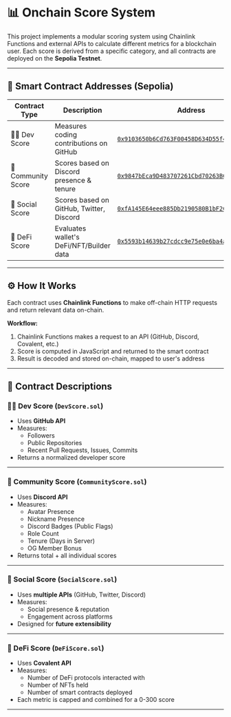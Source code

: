 # 📊 Onchain Score System

This project implements a modular scoring system using Chainlink Functions and external APIs to calculate different metrics for a blockchain user. Each score is derived from a specific category, and all contracts are deployed on the **Sepolia Testnet**.

---

## 🔗 Smart Contract Addresses (Sepolia)

| Contract Type      | Description                              | Address |
|--------------------|------------------------------------------|---------|
| 🧑‍💻 Dev Score        | Measures coding contributions on GitHub     | [`0x9103650b6Cd763F00458D634D55f4FE15A2d328e`](https://sepolia.etherscan.io/address/0x9103650b6Cd763F00458D634D55f4FE15A2d328e) |
| 👥 Community Score | Scores based on Discord presence & tenure | [`0x9847bEca9D483707261Cbd70263B091eFafeAdc4`](https://sepolia.etherscan.io/address/0xe74dbEad9f5c5964832B4F1898d7ddd28222DD2b) |
| 📱 Social Score     | Scores based on GitHub, Twitter, Discord | [`0xfA145E64eee885Db2190580B1bF2C9373a6D78CA`](https://sepolia.etherscan.io/address/0xfA145E64eee885Db2190580B1bF2C9373a6D78CA) |
| 🏦 DeFi Score       | Evaluates wallet's DeFi/NFT/Builder data | [`0x5593b14639b27cdcc9e75e0e6ba4ab2319aa15f9`](https://sepolia.etherscan.io/address/0x4c00fbd73852db0e2af153261bc41d101f5858c9) |

---

## ⚙️ How It Works

Each contract uses **Chainlink Functions** to make off-chain HTTP requests and return relevant data on-chain. 

**Workflow:**
1. Chainlink Functions makes a request to an API (GitHub, Discord, Covalent, etc.)
2. Score is computed in JavaScript and returned to the smart contract
3. Result is decoded and stored on-chain, mapped to user's address

---

## 📁 Contract Descriptions

### 🧑‍💻 Dev Score (`DevScore.sol`)
- Uses **GitHub API**
- Measures:
  - Followers
  - Public Repositories
  - Recent Pull Requests, Issues, Commits
- Returns a normalized developer score

---

### 👥 Community Score (`CommunityScore.sol`)
- Uses **Discord API**
- Measures:
  - Avatar Presence
  - Nickname Presence
  - Discord Badges (Public Flags)
  - Role Count
  - Tenure (Days in Server)
  - OG Member Bonus
- Returns total + all individual scores

---

### 📱 Social Score (`SocialScore.sol`)
- Uses **multiple APIs** (GitHub, Twitter, Discord)
- Measures:
  - Social presence & reputation
  - Engagement across platforms
- Designed for **future extensibility**

---

### 🏦 DeFi Score (`DeFiScore.sol`)
- Uses **Covalent API**
- Measures:
  - Number of DeFi protocols interacted with
  - Number of NFTs held
  - Number of smart contracts deployed
- Each metric is capped and combined for a 0-300 score

---

